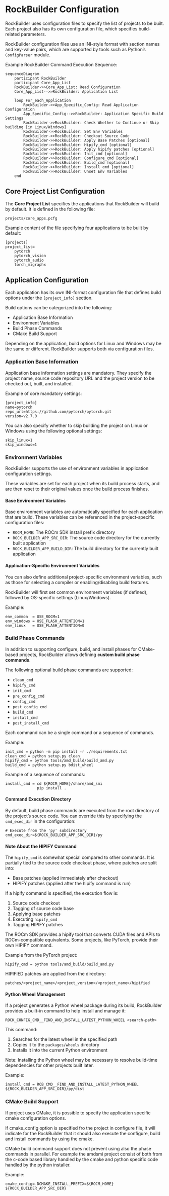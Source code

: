 # RockBuilder Configuration

RockBuilder uses configuration files to specify the list of projects to be built.
Each project also has its own configuration file, which specifies build-related parameters.

RockBuilder configuration files use an INI-style format with section names
and key-value pairs, which are supported by tools such as Python’s `ConfigParser` module.

Example RockBuilder Command Execution Sequence:

```mermaid
sequenceDiagram
    participant RockBuilder
    participant Core_App_List
    RockBuilder->>Core_App_List: Read Configuration
    Core_App_List-->>RockBuilder: Application List

    loop For_each_Application
        RockBuilder->>App_Specific_Config: Read Application Configuration
        App_Specific_Config-->>RockBuilder: Application Specific Build Settings
        RockBuilder->>RockBuilder: Check Whether to Continue or Skip building [in Linux/Windows]
        RockBuilder->>RockBuilder: Set Env Variables
        RockBuilder->>RockBuilder: Checkout Source Code
        RockBuilder->>RockBuilder: Apply Base Patches [optional]
        RockBuilder->>RockBuilder: Hipify_cmd [optional]
        RockBuilder->>RockBuilder: Apply hipify patches [optional]
        RockBuilder->>RockBuilder: Init_cmd [optional]
        RockBuilder->>RockBuilder: Configure_cmd [optional]
        RockBuilder->>RockBuilder: Build_cmd [optional]
        RockBuilder->>RockBuilder: Install_cmd [optional]
        RockBuilder->>RockBuilder: Unset Env Variables
    end
```

## Core Project List Configuration

The **Core Project List** specifies the applications that RockBuilder will build by default. It is defined in the following file:

```
projects/core_apps.pcfg
```

Example content of the file specifying four applications to be built by default:

```
[projects]
project_list=
    pytorch
    pytorch_vision
    pytorch_audio
    torch_migraphx
```

## Application Configuration

Each application has its own INI-format configuration file that defines build options under the `[project_info]` section.

Build options can be categorized into the following:

- Application Base Information
- Environment Variables
- Build Phase Commands
- CMake Build Support

Depending on the application, build options for Linux and Windows may be the same or different. RockBuilder supports both via configuration files.

### Application Base Information

Application base information settings are mandatory. They specify the project name, source code repository URL and the project version to be checked out, built, and installed.

Example of core mandatory settings:

```
[project_info]
name=pytorch
repo_url=https://github.com/pytorch/pytorch.git
version=v2.7.0
```

You can also specify whether to skip building the project on Linux or Windows using the following optional settings:

```
skip_linux=1
skip_windows=1
```

### Environment Variables

RockBuilder supports the use of environment variables in application configuration settings.

These variables are set for each project when its build process starts, and are then reset to their original values once the build process finishes.

#### Base Environment Variables

Base environment variables are automatically specified for each application that are build. These variables can be referenced in the project-specific configuration files:

- `ROCM_HOME`:
  The ROCm SDK install prefix directory
- `ROCK_BUILDER_APP_SRC_DIR`:
  The source code directory for the currently built application
- `ROCK_BUILDER_APP_BUILD_DIR`:
  The build directory for the currently built application

#### Application-Specific Environment Variables

You can also define additional project-specific environment variables, such as those for selecting a compiler or enabling/disabling build features.

RockBuilder will first set common environment variables (if defined), followed by OS-specific settings (Linux/Windows).

Example:

```
env_common  = USE_ROCM=1
env_windows = USE_FLASH_ATTENTION=1
env_linux   = USE_FLASH_ATTENTION=0
```

### Build Phase Commands

In addition to supporting configure, build, and install phases for CMake-based projects, RockBuilder allows defining **custom build phase commands**.

The following optional build phase commands are supported:

- `clean_cmd`
- `hipify_cmd`
- `init_cmd`
- `pre_config_cmd`
- `config_cmd`
- `post_config_cmd`
- `build_cmd`
- `install_cmd`
- `post_install_cmd`

Each command can be a single command or a sequence of commands.

Example:

```
init_cmd = python -m pip install -r ./requirements.txt
clean_cmd = python setup.py clean
hipify_cmd = python tools/amd_build/build_amd.py
build_cmd = python setup.py bdist_wheel
```

Example of a sequence of commands:

```
install_cmd = cd ${ROCM_HOME}/share/amd_smi
              pip install .
```

#### Command Execution Directory

By default, build phase commands are executed from the root directory of the project’s source code.
You can override this by specifying the `cmd_exec_dir` in the configuration:

```
# Execute from the 'py' subdirectory
cmd_exec_dir=${ROCK_BUILDER_APP_SRC_DIR}/py
```

#### Note About the HIPIFY Command

The `hipify_cmd` is somewhat special compared to other commands.
It is partially tied to the source code checkout phase, where patches are split into:

- Base patches (applied immediately after checkout)
- HIPIFY patches (applied after the hipify command is run)

If a hipify command is specified, the execution flow is:

1. Source code checkout
1. Tagging of source code base
1. Applying base patches
1. Executing `hipify_cmd`
1. Tagging HIPIFY patches

The ROCm SDK provides a hipify tool that converts CUDA files and APIs to ROCm-compatible equivalents.
Some projects, like PyTorch, provide their own HIPIFY command.

Example from the PyTorch project:

```
hipify_cmd = python tools/amd_build/build_amd.py
```

HIPIFIED patches are applied from the directory:

```
patches/<project_name>/<project_version>/<project_name>/hipified
```

#### Python Wheel Management

If a project generates a Python wheel package during its build,
RockBuilder provides a built-in command to help install and manage it:

```
ROCK_CONFIG_CMD__FIND_AND_INSTALL_LATEST_PYTHON_WHEEL <search-path>
```

This command:

1. Searches for the latest wheel in the specified path
1. Copies it to the `packages/wheels` directory
1. Installs it into the current Python environment

Note: Installing the Python wheel may be necessary to resolve build-time dependencies for other projects built later.

Example:

```
install_cmd = RCB_CMD__FIND_AND_INSTALL_LATEST_PYTHON_WHEEL ${ROCK_BUILDER_APP_SRC_DIR}/py/dist
```

### CMake Build Support

If project uses CMake, it is possible to specify the application specific cmake configuration options.

If cmake_config option is specified fro the project in configure file, it will indicate for the RockBuilder that it should also execute the configure, build and install commands by using the cmake.

CMake build command support does not prevent using also the phase commands in parallel. For example the amdsmi project consist of both from the c-code based library handled by the cmake and python specific code handled by the python installer.

Example:

```
cmake_config=-DCMAKE_INSTALL_PREFIX=${ROCM_HOME} ${ROCK_BUILDER_APP_SRC_DIR}
```
